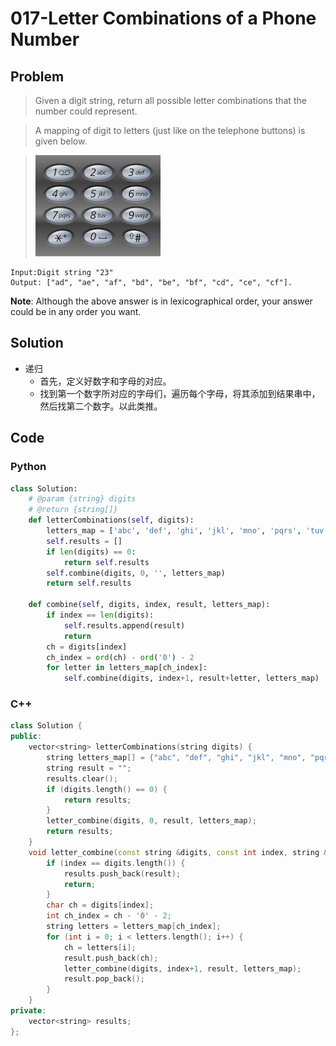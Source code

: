 # 017-Letter Combinations of a Phone Number

## Problem

> Given a digit string, return all possible letter combinations that the number could represent.

> A mapping of digit to letters (just like on the telephone buttons) is given below.

> ![A partially filled sudoku which is valid.](./images/200px-Telephone-keypad2.svg.png)

>
```
Input:Digit string "23"
Output: ["ad", "ae", "af", "bd", "be", "bf", "cd", "ce", "cf"].
```
**Note**:
Although the above answer is in lexicographical order, your answer could be in any order you want.

## Solution

- 递归
	- 首先，定义好数字和字母的对应。
	- 找到第一个数字所对应的字母们，遍历每个字母，将其添加到结果串中，然后找第二个数字。以此类推。

## Code

### Python

```python
class Solution:
    # @param {string} digits
    # @return {string[]}
    def letterCombinations(self, digits):
        letters_map = ['abc', 'def', 'ghi', 'jkl', 'mno', 'pqrs', 'tuv', 'wxyz']
        self.results = []
        if len(digits) == 0:
            return self.results
        self.combine(digits, 0, '', letters_map)
        return self.results
    
    def combine(self, digits, index, result, letters_map):
        if index == len(digits):
            self.results.append(result)
            return
        ch = digits[index]
        ch_index = ord(ch) - ord('0') - 2
        for letter in letters_map[ch_index]:
            self.combine(digits, index+1, result+letter, letters_map)
```

### C++

```cpp
class Solution {
public:
    vector<string> letterCombinations(string digits) {
        string letters_map[] = {"abc", "def", "ghi", "jkl", "mno", "pqrs", "tuv", "wxyz"};
        string result = "";
        results.clear();
        if (digits.length() == 0) {
            return results;
        }
        letter_combine(digits, 0, result, letters_map);
        return results;
    }
    void letter_combine(const string &digits, const int index, string &result, string letters_map[]) {
        if (index == digits.length()) {
            results.push_back(result);
            return;
        }
        char ch = digits[index];
        int ch_index = ch - '0' - 2;
        string letters = letters_map[ch_index];
        for (int i = 0; i < letters.length(); i++) {
            ch = letters[i];
            result.push_back(ch);
            letter_combine(digits, index+1, result, letters_map);
            result.pop_back();
        }
    }
private:
    vector<string> results;
};
```